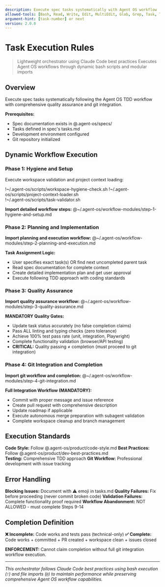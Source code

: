 ```yaml
---
description: Execute spec tasks systematically with Agent OS workflow
allowed-tools: [Bash, Read, Write, Edit, MultiEdit, Glob, Grep, Task, TodoWrite]
argument-hint: [task-number] or next
version: 2.0.0
---
```


# Task Execution Rules

> Lightweight orchestrator using Claude Code best practices
> Executes Agent OS workflows through dynamic bash scripts and modular imports

## Overview

Execute spec tasks systematically following the Agent OS TDD workflow with comprehensive quality assurance and git integration.

**Prerequisites:**
- Spec documentation exists in @.agent-os/specs/
- Tasks defined in spec's tasks.md  
- Development environment configured
- Git repository initialized

## Dynamic Workflow Execution

### Phase 1: Hygiene and Setup

Execute workspace validation and project context loading:

!~/.agent-os/scripts/workspace-hygiene-check.sh
!~/.agent-os/scripts/project-context-loader.sh  
!~/.agent-os/scripts/task-validator.sh

**Import detailed workflow steps:**
@~/.agent-os/workflow-modules/step-1-hygiene-and-setup.md

### Phase 2: Planning and Implementation

**Import planning and execution workflow:**
@~/.agent-os/workflow-modules/step-2-planning-and-execution.md

**Task Assignment Logic:**
- User specifies exact task(s) OR find next uncompleted parent task
- Read spec documentation for complete context
- Create detailed implementation plan and get user approval
- Execute following TDD approach with coding standards

### Phase 3: Quality Assurance  

**Import quality assurance workflow:**
@~/.agent-os/workflow-modules/step-3-quality-assurance.md

**MANDATORY Quality Gates:**
- Update task status accurately (no false completion claims)
- Pass ALL linting and typing checks (zero tolerance)
- Achieve 100% test pass rate (unit, integration, Playwright)
- Complete functionality validation (browser/API testing)
- **CRITICAL:** Quality passing ≠ completion (must proceed to git integration)

### Phase 4: Git Integration and Completion

**Import git workflow and completion:**
@~/.agent-os/workflow-modules/step-4-git-integration.md

**Full Integration Workflow (MANDATORY):**
- Commit with proper message and issue reference
- Create pull request with comprehensive description
- Update roadmap if applicable  
- Execute autonomous merge preparation with subagent validation
- Complete workspace cleanup and branch management

## Execution Standards

**Code Style:** Follow @.agent-os/product/code-style.md
**Best Practices:** Follow @.agent-os/product/dev-best-practices.md  
**Testing:** Comprehensive TDD approach
**Git Workflow:** Professional development with issue tracking

## Error Handling

**Blocking Issues:** Document with ⚠️ emoji in tasks.md
**Quality Failures:** Fix before proceeding (never commit broken code)
**Validation Failures:** Complete functionality proof required
**Workflow Abandonment:** NOT ALLOWED - must complete Steps 9-14

## Completion Definition

**❌ Incomplete:** Code works and tests pass (technical-only)
**✅ Complete:** Code works + committed + PR created + workspace clean + issues closed

**ENFORCEMENT:** Cannot claim completion without full git integration workflow execution.

---

*This orchestrator follows Claude Code best practices using bash execution (`!`) and file imports (`@`) to maintain performance while preserving comprehensive Agent OS workflow capabilities.*
